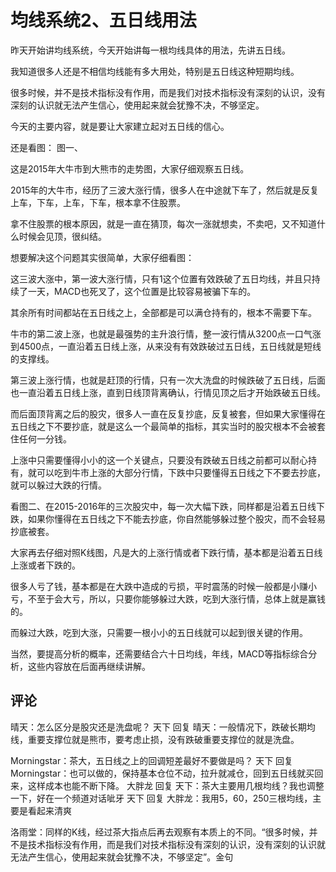 # 均线系统2、五日线用法

昨天开始讲均线系统，今天开始讲每一根均线具体的用法，先讲五日线。

我知道很多人还是不相信均线能有多大用处，特别是五日线这种短期均线。

很多时候，并不是技术指标没有作用，而是我们对技术指标没有深刻的认识，没有深刻的认识就无法产生信心，使用起来就会犹豫不决，不够坚定。

今天的主要内容，就是要让大家建立起对五日线的信心。

还是看图：
图一、

这是2015年大牛市到大熊市的走势图，大家仔细观察五日线。

2015年的大牛市，经历了三波大涨行情，很多人在中途就下车了，然后就是反复上车，下车，上车，下车，根本拿不住股票。

拿不住股票的根本原因，就是一直在猜顶，每次一涨就想卖，不卖吧，又不知道什么时候会见顶，很纠结。

想要解决这个问题其实很简单，大家仔细看图：

这三波大涨中，第一波大涨行情，只有1这个位置有效跌破了五日均线，并且只持续了一天，MACD也死叉了，这个位置是比较容易被骗下车的。

其余所有时间都站在五日线之上，全部都是可以满仓持有的，根本不需要下车。

牛市的第二波上涨，也就是最强势的主升浪行情，整一波行情从3200点一口气涨到4500点，一直沿着五日线上涨，从来没有有效跌破过五日线，五日线就是短线的支撑线。

第三波上涨行情，也就是赶顶的行情，只有一次大洗盘的时候跌破了五日线，后面也一直沿着五日线上涨，直到日线顶背离确认，行情见顶之后才开始跌破五日线。

而后面顶背离之后的股灾，很多人一直在反复抄底，反复被套，但如果大家懂得在五日线之下不要抄底，就是这么一个最简单的指标，其实当时的股灾根本不会被套住任何一分钱。

上涨中只需要懂得小小的这一个关键点，只要没有跌破五日线之前都可以耐心持有，就可以吃到牛市上涨的大部分行情，下跌中只要懂得五日线之下不要去抄底，就可以躲过大跌的行情。

看图二、在2015-2016年的三次股灾中，每一次大幅下跌，同样都是沿着五日线下跌，如果你懂得在五日线之下不能去抄底，你自然能够躲过整个股灾，而不会轻易抄底被套。

大家再去仔细对照K线图，凡是大的上涨行情或者下跌行情，基本都是沿着五日线上涨或者下跌的。

很多人亏了钱，基本都是在大跌中造成的亏损，平时震荡的时候一般都是小赚小亏，不至于会大亏，所以，只要你能够躲过大跌，吃到大涨行情，总体上就是赢钱的。

而躲过大跌，吃到大涨，只需要一根小小的五日线就可以起到很关键的作用。

当然，要提高分析的概率，还需要结合六十日均线，年线，MACD等指标综合分析，这些内容放在后面再继续讲解。

## 评论
晴天：怎么区分是股灾还是洗盘呢？
天下 回复 晴天：一般情况下，跌破长期均线，重要支撑位就是熊市，要考虑止损，没有跌破重要支撑位的就是洗盘。

Morningstar：茶大，五日线之上的回调短差最好不要做是吗？
天下 回复 Morningstar：也可以做的，保持基本仓位不动，拉升就减仓，回到五日线就买回来，这样成本也能不断下降。
大胖龙 回复 天下：茶大主要用几根均线？我也调整一下，好在一个频道对话呲牙
天下 回复 大胖龙：我用5，60，250三根均线，主要是看起来清爽

洛雨堂：同样的K线，经过茶大指点后再去观察有本质上的不同。“很多时候，并不是技术指标没有作用，而是我们对技术指标没有深刻的认识，没有深刻的认识就无法产生信心，使用起来就会犹豫不决，不够坚定”。金句